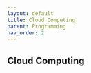 ```yaml
---
layout: default
title: Cloud Computing
parent: Programming
nav_order: 2
---
```


## Cloud Computing
